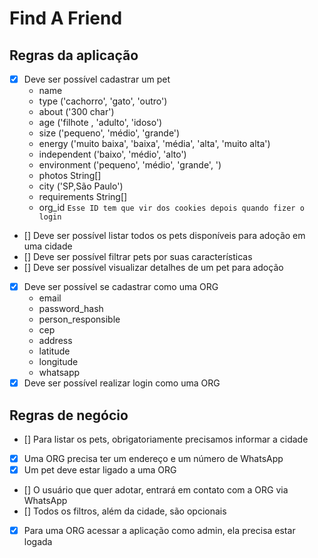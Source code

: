 # Find A Friend

## Regras da aplicação

- [x] Deve ser possível cadastrar um pet
  - name
  - type ('cachorro', 'gato', 'outro')
  - about ('300 char')
  - age ('filhote , 'adulto', 'idoso')
  - size ('pequeno', 'médio', 'grande')
  - energy ('muito baixa', 'baixa', 'média', 'alta', 'muito alta')
  - independent ('baixo', 'médio', 'alto')
  - environment ('pequeno', 'médio', 'grande', ')
  - photos String[]
  - city ('SP,São Paulo')
  - requirements String[]
  - org_id `Esse ID tem que vir dos cookies depois quando fizer o login`
- [] Deve ser possível listar todos os pets disponíveis para adoção em uma cidade
- [] Deve ser possível filtrar pets por suas características
- [] Deve ser possível visualizar detalhes de um pet para adoção
- [x] Deve ser possível se cadastrar como uma ORG
  - email
  - password_hash
  - person_responsible
  - cep
  - address
  - latitude
  - longitude
  - whatsapp
- [x] Deve ser possível realizar login como uma ORG

## Regras de negócio

- [] Para listar os pets, obrigatoriamente precisamos informar a cidade
- [x] Uma ORG precisa ter um endereço e um número de WhatsApp
- [x] Um pet deve estar ligado a uma ORG
- [] O usuário que quer adotar, entrará em contato com a ORG via WhatsApp
- [] Todos os filtros, além da cidade, são opcionais
- [x] Para uma ORG acessar a aplicação como admin, ela precisa estar logada
